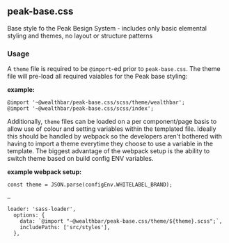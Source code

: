 ## peak-base.css

Base style fo the Peak Besign System - includes only basic elemental styling and themes, no layout or structure patterns

### Usage

A `theme` file is required to be `@import`-ed prior to `peak-base.css`. The theme file will pre-load all required vaiables for the Peak base styling:

**example:**

```
@import '~@wealthbar/peak-base.css/scss/theme/wealthbar';
@import '~@wealthbar/peak-base.css/scss/index';
```

Additionally, `theme` files can be loaded on a per component/page basis to allow use of colour and setting variables within the templated file. Ideally this should be handled by webpack so the developers aren't bothered with having to import a theme everytime they choose to use a variable in the template. The biggest advantage of the webpack setup is the ability to switch theme based on build config ENV variables.

**example webpack setup:**

```
const theme = JSON.parse(configEnv.WHITELABEL_BRAND);

…

loader: 'sass-loader',
  options: {
    data: `@import "~@wealthbar/peak-base.css/theme/${theme}.scss";`,
    includePaths: ['src/styles'],
  },
```
